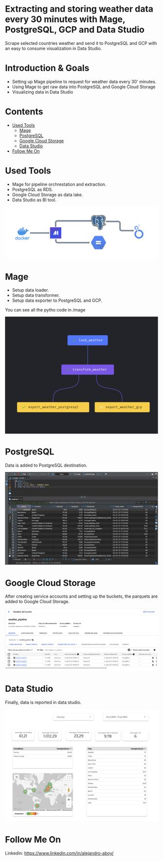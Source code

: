 # Extracting and storing weather data every 30 minutes with Mage, PostgreSQL, GCP and Data Studio
Scrape selected countries weather and send it to PostgreSQL and GCP with an easy to consume visualization in Data Studio.

# Introduction & Goals
- Setting up Mage pipeline to request for weather data every 30' minutes.
- Using Mage to get raw data into PostgreSQL and Google Cloud Storage 
- Visualizing data in Data Studio

# Contents

- [Used Tools](#used-tools)
  - [Mage](#mage)
  - [PostgreSQL](#postgreSQL)
  - [Google Cloud Storage](#gcp)
  - [Data Studio](#data_studio)
- [Follow Me On](#follow-me-on)

# Used Tools
- Mage for pipeline orchrestation and extraction.
- PostgreSQL as RDS.
- Google Cloud Storage as data lake.
- Data Studio as BI tool.

![alt text](images/tools.png)

# Mage
- Setup data loader.
- Setup data transformer.
- Setup data exporter to PostgreSQL and GCP.

You can see all the pytho code in /mage

![alt text](images/mage_tree.png)

# PostgreSQL

Data is added to PostgreSQL destination.

![alt text](images/postgresql.png)

# Google Cloud Storage

After creating service accounts and setting up the buckets, the parquets are added to Google Cloud Storage.

![alt text](images/gcp.png)

# Data Studio

Finally, data is reported in data studio.

![alt text](images/data_studio.png)

# Follow Me On
Linkedin: https://www.linkedin.com/in/alejandro-aboy/ 
